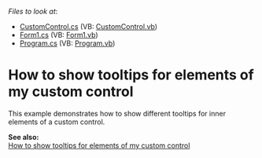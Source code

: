 <!-- default file list -->
*Files to look at*:

* [CustomControl.cs](./CS/WindowsApplication1/CustomControl.cs) (VB: [CustomControl.vb](./VB/WindowsApplication1/CustomControl.vb))
* [Form1.cs](./CS/WindowsApplication1/Form1.cs) (VB: [Form1.vb](./VB/WindowsApplication1/Form1.vb))
* [Program.cs](./CS/WindowsApplication1/Program.cs) (VB: [Program.vb](./VB/WindowsApplication1/Program.vb))
<!-- default file list end -->
# How to show tooltips for elements of my custom control


<p>This example demonstrates how to show different tooltips for inner elements of a custom control.</p><p><strong>See </strong><strong>also:</strong><br />
<a href="https://www.devexpress.com/Support/Center/p/K18436">How to show tooltips for elements of my custom control</a></p>

<br/>


